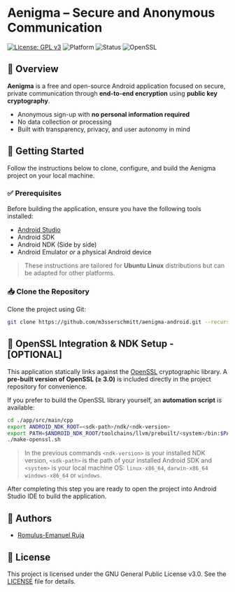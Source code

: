 # Aenigma – Secure and Anonymous Communication

[![License: GPL v3](https://img.shields.io/badge/License-GPLv3-blue.svg)](./LICENSE)
![Platform](https://img.shields.io/badge/platform-android-green)
![Status](https://img.shields.io/badge/status-active-brightgreen)
![OpenSSL](https://img.shields.io/badge/openssl-%3E%3D%203.0-blue)

## 📝 Overview

**Aenigma** is a free and open-source Android application focused on secure, private communication 
through **end-to-end encryption** using **public key cryptography**.

- Anonymous sign-up with **no personal information required**
- No data collection or processing
- Built with transparency, privacy, and user autonomy in mind


## 🚀 Getting Started

Follow the instructions below to clone, configure, and build the Aenigma project on your local machine.

### ✅ Prerequisites

Before building the application, ensure you have the following tools installed:

- [Android Studio](https://developer.android.com/studio)
- Android SDK
- Android NDK (Side by side)
- Android Emulator _or_ a physical Android device

> These instructions are tailored for **Ubuntu Linux** distributions but can be adapted for other platforms.

### 📥 Clone the Repository

Clone the project using Git:

```bash
git clone https://github.com/m3sserschmitt/aenigma-android.git --recursive
```

## 🔐 OpenSSL Integration & NDK Setup - [OPTIONAL]

This application statically links against the [OpenSSL](https://www.openssl.org/) cryptographic 
library. A **pre-built version of OpenSSL (≥ 3.0)** is included directly in the project repository 
for convenience.

If you prefer to build the OpenSSL library yourself, an **automation script** is available:

```bash
cd ./app/src/main/cpp
export ANDROID_NDK_ROOT=<sdk-path>/ndk/<ndk-version>
export PATH=$ANDROID_NDK_ROOT/toolchains/llvm/prebuilt/<system>/bin:$PATH
./make-openssl.sh
```

>In the previous commands `<ndk-version>` is your installed NDK version,
>`<sdk-path>` is the path of your installed Android SDK and
>`<system>` is your local machine OS: `linux-x86_64`, `darwin-x86_64` `windows-x86_64` or `windows`.

After completing this step you are
ready to open the project into Android Studio IDE to build the application.

## 👤 Authors

* [Romulus-Emanuel Ruja](mailto:romulus-emanuel.ruja@tutanota.com)

## 📜 License

This project is licensed under the GNU General Public License v3.0. See the [LICENSE](./LICENSE)
file for details.
